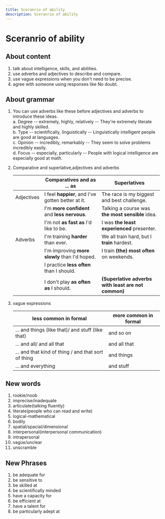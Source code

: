 ```yaml
---
title: Sceranrio of ability
description: Sceranrio of ability
---
```


# Sceranrio of ability

## About content

1. talk about intelligence, skills, and abilities.  
2. use adverbs and adjectives to describe and compare.
3. use vague expressions when you don't need to be precise.  
4. agree with someone using responses like No doubt.  

## About grammar

1. You can use adverbs like these before adjectives and adverbs to introduce these ideas.  
    a. Degree -- extremely, highly, relatively  -- They're extremely literate and highly skilled.  
    b. Type -- scientifically, linguistically -- Linguistically intelligent people are good at languages.  
    c. Opinion -- incredibly, remarkably -- They seem to solve problems incredibly easily.  
    d. Focus -- especially, particularly -- People with logical intelligence are especially good at math.  

2. Comparative and superlative,adjectives and adverbs  

    |  | Comparatives and as ... as | Superlatives |
    | - | - | - |
    | Adjectives | I feel **happier**, and I've gotten better at it. | The race is my biggest and best challenge. |
    |  | I'm **more confident** and **less nervous**. | Talking a course was **the most sensible** idea. |
    |  | I'm not **as fast as** I'd like to be. | I was **the least experienced** presenter. |
    | Adverbs | I'm training **harder** than ever. | We all train hard, but I **train** hardest. |
    |  | I'm improving **more slowly** than I'd hoped. | I train **(the) most often** on weekends. |
    |  | I practice **less often** than I should. |  |
    |  | I don't play **as often as** I should. | **(Superlative adverbs with least are not common)**|

3. vague expressions  

    | less common in formal | more common in formal |
    | - | - |
    | ... and things (like that)/ and stuff (like that)   | and so on |
    | ... and all/ and all that | and all that |
    | ... and that kind of thing / and that sort of thing | and things |
    | ... and everything | and stuff |

## New words

1. rookie/noob
2. imprecise/inadequate
3. articulate(talking fluently)
4. literate(people who can read and write)
5. logical-mathematical  
6. bodily
7. spatial/spacial/dimensional
8. interpersonal(interpersonal communication)
9. intrapersonal
10. vague/unclear
11. unscramble

## New Phrases

1. be adequate for
2. be sensitive to
3. be skilled at
4. be scientifically minded  
5. have a capacity for
6. be efficient at
7. have a talent for  
8. be particularly adept at
